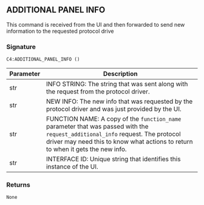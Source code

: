 ## ADDITIONAL PANEL INFO

This command is received from the UI and then forwarded to send new information to the requested protocol drive


### Signature

`C4:ADDITIONAL_PANEL_INFO ()`


| Parameter | Description |
| --- | --- |
| str | INFO STRING: The string that was sent along with the request from the protocol driver. |
| str | NEW INFO: The new info that was requested by the protocol driver and was just provided by the UI. |
| str | FUNCTION NAME:  A copy of the `function_name` parameter that was passed with the `request_additional_info` request. The protocol driver may need this to know what actions to return to when it gets the new info. |
| str | INTERFACE ID: Unique string that identifies this instance of the UI. |

### Returns

`None`